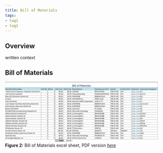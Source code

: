 ```yaml
---
title: Bill of Materials
tags:
- tag1
- tag2
---
```


## Overview
written context

## Bill of Materials
![BOM](EGR304_BOM.png)
**Figure 2:** Bill of Materials excel sheet, PDF version [*here*](EGR304_IndividualSubsystemBOM.pdf)

